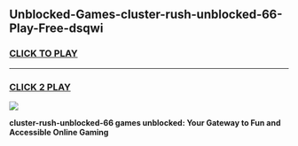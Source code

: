 
## Unblocked-Games-cluster-rush-unblocked-66-Play-Free-dsqwi
<h3>
<a href="https://premium76.site?title=cluster-rush-unblocked-66&ref=23A">CLICK TO PLAY</a></h3>
<hr>

<h3>
<a href="https://premium76.site?title=cluster-rush-unblocked-66&ref=23A">CLICK 2 PLAY</a>
  
</h3>

<a href="https://premium76.site?title=cluster-rush-unblocked-66&ref=23A"><img src="https://clearcache.store/games.png"></a>


**cluster-rush-unblocked-66 games unblocked: Your Gateway to Fun and Accessible Online Gaming**
